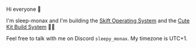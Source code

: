 Hi everyone 👋

I'm sleep-monax and I'm building the [Skift Operating System](https://github.com/skift-org/skift) and the [Cute Kit Build System](https://github.com/cute-engineering/cutekit) 👷‍♀️

Feel free to talk with me on Discord `sleepy_monax`. My timezone is UTC+1.
